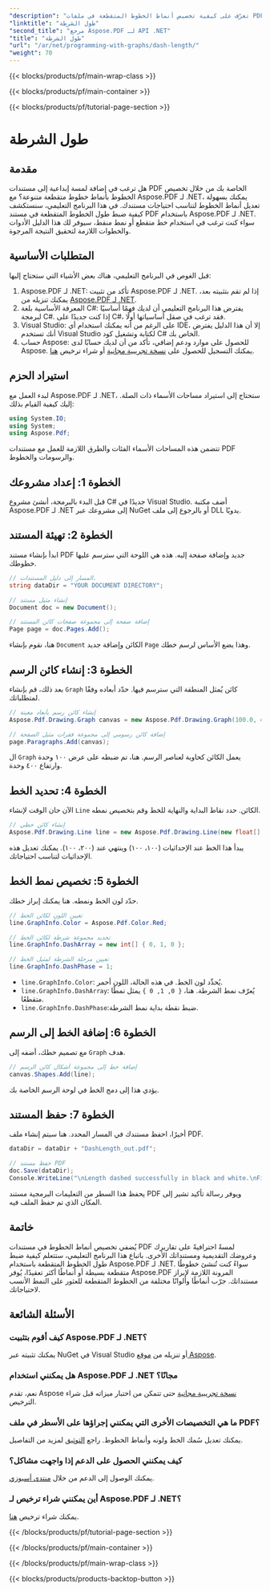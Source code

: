 ```yaml
---
"description": "تعرّف على كيفية تخصيص أنماط الخطوط المتقطعة في ملفات PDF باستخدام Aspose.PDF لـ .NET من خلال دليلنا المفصل. مثالي لإضافة لمسة جمالية إلى مستنداتك."
"linktitle": "طول الشرطة"
"second_title": "مرجع Aspose.PDF لـ API .NET"
"title": "طول الشرطة"
"url": "/ar/net/programming-with-graphs/dash-length/"
"weight": 70
---
```


{{< blocks/products/pf/main-wrap-class >}}

{{< blocks/products/pf/main-container >}}

{{< blocks/products/pf/tutorial-page-section >}}

# طول الشرطة

## مقدمة

هل ترغب في إضافة لمسة إبداعية إلى مستندات PDF الخاصة بك من خلال تخصيص الخطوط بأنماط خطوط متقطعة متنوعة؟ مع Aspose.PDF لـ .NET، يمكنك بسهولة تعديل أنماط الخطوط لتناسب احتياجات مستندك. في هذا البرنامج التعليمي، سنستكشف كيفية ضبط طول الخطوط المتقطعة في مستند PDF باستخدام Aspose.PDF لـ .NET. سواء كنت ترغب في استخدام خط متقطع أو نمط منقط، سيوفر لك هذا الدليل الأدوات والخطوات اللازمة لتحقيق النتيجة المرجوة.

## المتطلبات الأساسية

قبل الغوص في البرنامج التعليمي، هناك بعض الأشياء التي ستحتاج إليها:

1. Aspose.PDF لـ .NET: تأكد من تثبيت Aspose.PDF لـ .NET. إذا لم تقم بتثبيته بعد، يمكنك تنزيله من [Aspose.PDF لـ .NET](https://releases.aspose.com/pdf/net/).
2. المعرفة الأساسية بلغة C#: يفترض هذا البرنامج التعليمي أن لديك فهمًا أساسيًا لبرمجة C#. إذا كنت جديدًا على C#، فقد ترغب في صقل أساسياتها أولًا.
3. Visual Studio: على الرغم من أنه يمكنك استخدام أي IDE، إلا أن هذا الدليل يفترض أنك تستخدم Visual Studio لكتابة وتشغيل كود C# الخاص بك.
4. حساب Aspose: للحصول على موارد ودعم إضافي، تأكد من أن لديك حسابًا لدى Aspose. يمكنك التسجيل للحصول على [نسخة تجريبية مجانية](https://releases.aspose.com/) أو شراء ترخيص [هنا](https://purchase.aspose.com/buy).

## استيراد الحزم

لبدء العمل مع Aspose.PDF لـ .NET، ستحتاج إلى استيراد مساحات الأسماء ذات الصلة. إليك كيفية القيام بذلك:

```csharp
using System.IO;
using System;
using Aspose.Pdf;
```

تتضمن هذه المساحات الأسماء الفئات والطرق اللازمة للعمل مع مستندات PDF والرسومات والخطوط.

## الخطوة 1: إعداد مشروعك

قبل البدء بالبرمجة، أنشئ مشروع C# جديدًا في Visual Studio. أضف مكتبة Aspose.PDF لـ .NET إلى مشروعك عبر NuGet أو بالرجوع إلى ملف DLL يدويًا. 

## الخطوة 2: تهيئة المستند

ابدأ بإنشاء مستند PDF جديد وإضافة صفحة إليه. هذه هي اللوحة التي سترسم عليها خطوطك.

```csharp
// المسار إلى دليل المستندات.
string dataDir = "YOUR DOCUMENT DIRECTORY";

// إنشاء مثيل مستند
Document doc = new Document();

// إضافة صفحة إلى مجموعة صفحات كائن المستند
Page page = doc.Pages.Add();
```

هنا، نقوم بإنشاء `Document` الكائن وإضافة جديد `Page` وهذا يضع الأساس لرسم خطك.

## الخطوة 3: إنشاء كائن الرسم

بعد ذلك، قم بإنشاء `Graph` كائن يُمثل المنطقة التي سترسم فيها. حدّد أبعاده وفقًا لمتطلباتك.

```csharp
// إنشاء كائن رسم بأبعاد معينة
Aspose.Pdf.Drawing.Graph canvas = new Aspose.Pdf.Drawing.Graph(100.0, 400.0);

// إضافة كائن رسومي إلى مجموعة فقرات مثيل الصفحة
page.Paragraphs.Add(canvas);
```

ال `Graph` يعمل الكائن كحاوية لعناصر الرسم. هنا، تم ضبطه على عرض ١٠٠ وحدة وارتفاع ٤٠٠ وحدة.

## الخطوة 4: تحديد الخط

الآن حان الوقت لإنشاء `Line` الكائن. حدد نقاط البداية والنهاية للخط وقم بتخصيص نمطه.

```csharp
// إنشاء كائن خطي
Aspose.Pdf.Drawing.Line line = new Aspose.Pdf.Drawing.Line(new float[] { 100, 100, 200, 100 });
```

يبدأ هذا الخط عند الإحداثيات (١٠٠، ١٠٠) وينتهي عند (٢٠٠، ١٠٠). يمكنك تعديل هذه الإحداثيات لتناسب احتياجاتك.

## الخطوة 5: تخصيص نمط الخط

حدّد لون الخط ونمطه. هنا يمكنك إبراز خطك.

```csharp
// تعيين اللون لكائن الخط
line.GraphInfo.Color = Aspose.Pdf.Color.Red;

// تحديد مجموعة شرطة لكائن الخط
line.GraphInfo.DashArray = new int[] { 0, 1, 0 };

// تعيين مرحلة الشرطة لمثيل الخط
line.GraphInfo.DashPhase = 1;
```

- `line.GraphInfo.Color`: يُحدِّد لون الخط. في هذه الحالة، اللون أحمر.
- `line.GraphInfo.DashArray`: يُعرّف نمط الشرطة. هنا، `{ 0, 1, 0 }` يمثل نمطًا متقطعًا.
- `line.GraphInfo.DashPhase`:ضبط نقطة بداية نمط الشرطة.

## الخطوة 6: إضافة الخط إلى الرسم

مع تصميم خطك، أضفه إلى `Graph` هدف.

```csharp
// إضافة خط إلى مجموعة أشكال كائن الرسم
canvas.Shapes.Add(line);
```

يؤدي هذا إلى دمج الخط في لوحة الرسم الخاصة بك.

## الخطوة 7: حفظ المستند

أخيرًا، احفظ مستندك في المسار المحدد. هنا سيتم إنشاء ملف PDF.

```csharp
dataDir = dataDir + "DashLength_out.pdf";

// حفظ مستند PDF
doc.Save(dataDir);
Console.WriteLine("\nLength dashed successfully in black and white.\nFile saved at " + dataDir);
```

يحفظ هذا السطر من التعليمات البرمجية مستند PDF ويوفر رسالة تأكيد تشير إلى المكان الذي تم حفظ الملف فيه.

## خاتمة

يُضفي تخصيص أنماط الخطوط في مستندات PDF لمسةً احترافيةً على تقاريرك وعروضك التقديمية ومستنداتك الأخرى. باتباع هذا البرنامج التعليمي، ستتعلم كيفية ضبط طول الخطوط المتقطعة باستخدام Aspose.PDF لـ .NET. سواءً كنت تُنشئ خطوطًا متقطعة بسيطة أو أنماطًا أكثر تعقيدًا، يُوفر Aspose.PDF المرونة اللازمة لإبراز مستنداتك. جرّب أنماطًا وألوانًا مختلفة من الخطوط المتقطعة للعثور على النمط الأنسب لاحتياجاتك.

## الأسئلة الشائعة

### كيف أقوم بتثبيت Aspose.PDF لـ .NET؟
يمكنك تثبيته عبر NuGet في Visual Studio أو تنزيله من [موقع Aspose](https://releases.aspose.com/pdf/net/).

### هل يمكنني استخدام Aspose.PDF لـ .NET مجانًا؟
نعم، تقدم Aspose [نسخة تجريبية مجانية](https://releases.aspose.com/) حتى تتمكن من اختبار ميزاته قبل شراء الترخيص.

### ما هي التخصيصات الأخرى التي يمكنني إجراؤها على الأسطر في ملف PDF؟
يمكنك تعديل سُمك الخط ولونه وأنماط الخطوط. راجع [التوثيق](https://reference.aspose.com/pdf/net/) لمزيد من التفاصيل.

### كيف يمكنني الحصول على الدعم إذا واجهت مشاكل؟
يمكنك الوصول إلى الدعم من خلال [منتدى أسبوزي](https://forum.aspose.com/c/pdf/10).

### أين يمكنني شراء ترخيص لـ Aspose.PDF لـ .NET؟
يمكنك شراء ترخيص [هنا](https://purchase.aspose.com/buy).

{{< /blocks/products/pf/tutorial-page-section >}}

{{< /blocks/products/pf/main-container >}}

{{< /blocks/products/pf/main-wrap-class >}}

{{< blocks/products/products-backtop-button >}}
